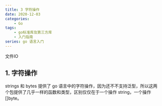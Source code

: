 ```yaml
---
title: 3 字符操作
date: 2020-12-03
categories:
    - Go
tags:
	- go标准库及第三方库
	- 入门指南
series: go 语言入门
---
```


文件IO
<!-- more -->


## 1. 字符操作
strings 和 bytes 提供了 go 语言中的字符操作，因为还不不支持泛型，所以这两个包提供了几乎一样的函数和类型，区别仅仅在于一个操作 string，一个操作 []byte。

